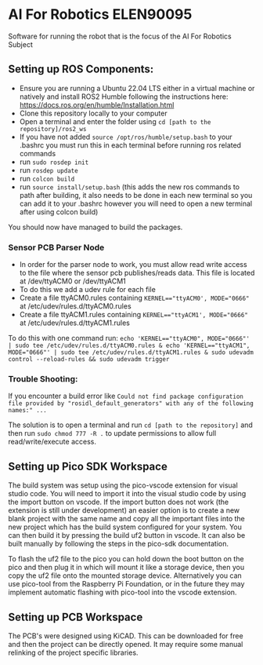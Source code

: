# AI For Robotics ELEN90095

Software for running the robot that is the focus of the AI For Robotics Subject

## Setting up ROS Components:

- Ensure you are running a Ubuntu 22.04 LTS either in a virtual machine or natively and install ROS2 Humble following the instructions here: https://docs.ros.org/en/humble/Installation.html
- Clone this repository locally to your computer
- Open a terminal and enter the folder using `cd [path to the repository]/ros2_ws`
- If you have not added `source /opt/ros/humble/setup.bash` to your .bashrc you must run this in each terminal before running ros related commands
- run `sudo rosdep init`
- run `rosdep update`
- run `colcon build`
- run `source install/setup.bash` (this adds the new ros commands to path after building, it also needs to be done in each new terminal so you can add it to your .bashrc however you will need to open a new terminal after using colcon build)

You should now have managed to build the packages.

### Sensor PCB Parser Node
- In order for the parser node to work, you must allow read write access to the file where the sensor pcb publishes/reads data. This file is located at /dev/ttyACM0 or /dev/ttyACM1
- To do this we add a udev rule for each file
- Create a file ttyACM0.rules containing `KERNEL=="ttyACM0', MODE="0666"` at /etc/udev/rules.d/ttyACM0.rules
- Create a file ttyACM1.rules containing `KERNEL=="ttyACM1', MODE="0666"` at /etc/udev/rules.d/ttyACM1.rules

To do this with one command run:
`echo 'KERNEL=="ttyACM0", MODE="0666"' | sudo tee /etc/udev/rules.d/ttyACM0.rules & echo 'KERNEL=="ttyACM1", MODE="0666"' | sudo tee /etc/udev/rules.d/ttyACM1.rules & sudo udevadm control --reload-rules && sudo udevadm trigger`

### Trouble Shooting:

If you encounter a build error like `Could not find package configuration file provided by "rosidl_default_generators" with any of the following names:" ...` 

The solution is to open a terminal and run `cd [path to the repository]` and then run `sudo chmod 777 -R .` to update permissions to allow full read/write/execute access.


## Setting up Pico SDK Workspace
The build system was setup using the pico-vscode extension for visual studio code. You will need to import it into the visual studio code by using the import button on vscode. If the import button does not work (the extension is still under development) an easier option is to create a new blank project with the same name and copy all the important files into the new project which has the build system configured for your system. You can then build it by pressing the build uf2 button in vscode. It can also be built manually by following the steps in the pico-sdk documentation.

To flash the uf2 file to the pico you can hold down the boot button on the pico and then plug it in which will mount it like a storage device, then you copy the uf2 file onto the mounted storage device. Alternatively you can use pico-tool from the Raspberry Pi Foundation, or in the future they may implement automatic flashing with pico-tool into the vscode extension.

## Setting up PCB Workspace
The PCB's were designed using KiCAD. This can be downloaded for free and then the project can be directly opened. It may require some manual relinking of the project specific libraries.

